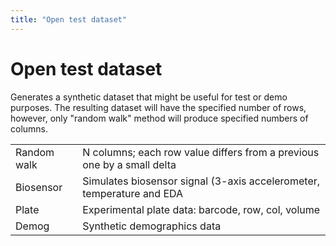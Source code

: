 ```yaml
---
title: "Open test dataset"
---
```

<!-- SUBTITLE: -->

# Open test dataset

Generates a synthetic dataset that might be useful for test or demo purposes. The resulting dataset will have the
specified number of rows, however, only "random walk" method will produce specified numbers of columns.

|             |                        |
|-------------|------------------------|
| Random walk | N columns; each row value differs from a previous one by a small delta |
| Biosensor   | Simulates biosensor signal (3-axis accelerometer, temperature and EDA |
| Plate       | Experimental plate data: barcode, row, col, volume |
| Demog       | Synthetic demographics data |
